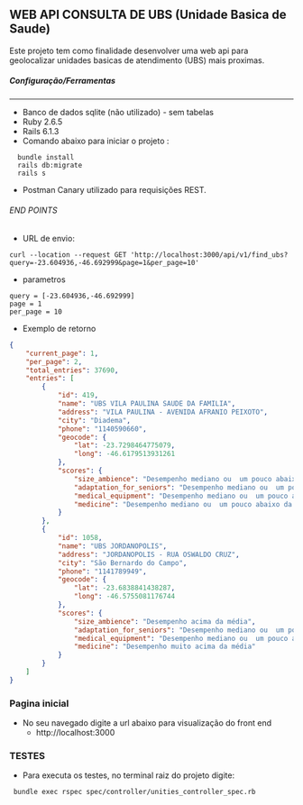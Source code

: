 ## WEB API CONSULTA DE UBS (Unidade Basica de Saude)

Este projeto tem como finalidade desenvolver uma web api para geolocalizar unidades basicas de atendimento (UBS) mais proximas. 

##### Configuração/Ferramentas

---

- Banco de dados sqlite (não utilizado) - sem tabelas
- Ruby 2.6.5
- Rails 6.1.3
- Comando abaixo para iniciar o projeto :

```
  bundle install
  rails db:migrate
  rails s
```
- Postman Canary utilizado para requisições REST.
###### END POINTS

- URL de envio:

```shell
curl --location --request GET 'http://localhost:3000/api/v1/find_ubs?query=-23.604936,-46.692999&page=1&per_page=10' 
```
- parametros

```code
query = [-23.604936,-46.692999]
page = 1
per_page = 10
```
- Exemplo de retorno

```json
{
    "current_page": 1,
    "per_page": 2,
    "total_entries": 37690,
    "entries": [
        {
            "id": 419,
            "name": "UBS VILA PAULINA SAUDE DA FAMILIA",
            "address": "VILA PAULINA - AVENIDA AFRANIO PEIXOTO",
            "city": "Diadema",
            "phone": "1140590660",
            "geocode": {
                "lat": -23.7298464775079,
                "long": -46.6179513931261
            },
            "scores": {
                "size_ambience": "Desempenho mediano ou  um pouco abaixo da média",
                "adaptation_for_seniors": "Desempenho mediano ou  um pouco abaixo da média",
                "medical_equipment": "Desempenho mediano ou  um pouco abaixo da média",
                "medicine": "Desempenho mediano ou  um pouco abaixo da média"
            }
        },
        {
            "id": 1058,
            "name": "UBS JORDANOPOLIS",
            "address": "JORDANOPOLIS - RUA OSWALDO CRUZ",
            "city": "São Bernardo do Campo",
            "phone": "1141789949",
            "geocode": {
                "lat": -23.6838841438287,
                "long": -46.5755081176744
            },
            "scores": {
                "size_ambience": "Desempenho acima da média",
                "adaptation_for_seniors": "Desempenho mediano ou  um pouco abaixo da média",
                "medical_equipment": "Desempenho mediano ou  um pouco abaixo da média",
                "medicine": "Desempenho muito acima da média"
            }
        }
    ]
}
```

### Pagina inicial
* No seu navegado digite a url abaixo para visualização do front end
  * http://localhost:3000
  
### TESTES

* Para executa os testes, no terminal raiz do projeto digite:
```shell
 bundle exec rspec spec/controller/unities_controller_spec.rb
```
